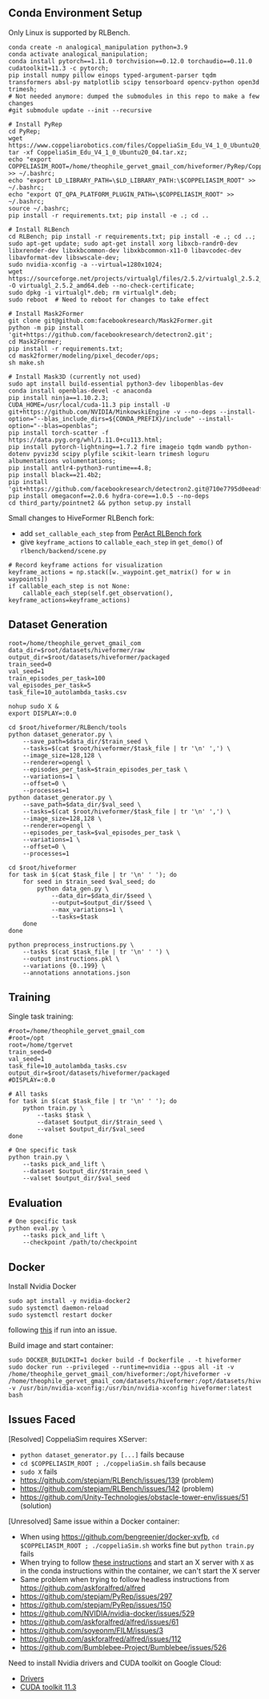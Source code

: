 ## Conda Environment Setup

Only Linux is supported by RLBench.
```
conda create -n analogical_manipulation python=3.9
conda activate analogical_manipulation;
conda install pytorch==1.11.0 torchvision==0.12.0 torchaudio==0.11.0 cudatoolkit=11.3 -c pytorch;
pip install numpy pillow einops typed-argument-parser tqdm transformers absl-py matplotlib scipy tensorboard opencv-python open3d trimesh;
# Not needed anymore: dumped the submodules in this repo to make a few changes
#git submodule update --init --recursive

# Install PyRep
cd PyRep; 
wget https://www.coppeliarobotics.com/files/CoppeliaSim_Edu_V4_1_0_Ubuntu20_04.tar.xz; 
tar -xf CoppeliaSim_Edu_V4_1_0_Ubuntu20_04.tar.xz;
echo "export COPPELIASIM_ROOT=/home/theophile_gervet_gmail_com/hiveformer/PyRep/CoppeliaSim_Edu_V4_1_0_Ubuntu20_04" >> ~/.bashrc; 
echo "export LD_LIBRARY_PATH=\$LD_LIBRARY_PATH:\$COPPELIASIM_ROOT" >> ~/.bashrc;
echo "export QT_QPA_PLATFORM_PLUGIN_PATH=\$COPPELIASIM_ROOT" >> ~/.bashrc;
source ~/.bashrc;
pip install -r requirements.txt; pip install -e .; cd ..

# Install RLBench
cd RLBench; pip install -r requirements.txt; pip install -e .; cd ..;
sudo apt-get update; sudo apt-get install xorg libxcb-randr0-dev libxrender-dev libxkbcommon-dev libxkbcommon-x11-0 libavcodec-dev libavformat-dev libswscale-dev;
sudo nvidia-xconfig -a --virtual=1280x1024;
wget https://sourceforge.net/projects/virtualgl/files/2.5.2/virtualgl_2.5.2_amd64.deb/download -O virtualgl_2.5.2_amd64.deb --no-check-certificate;
sudo dpkg -i virtualgl*.deb; rm virtualgl*.deb;
sudo reboot  # Need to reboot for changes to take effect

# Install Mask2Former
git clone git@github.com:facebookresearch/Mask2Former.git
python -m pip install 'git+https://github.com/facebookresearch/detectron2.git';
cd Mask2Former;
pip install -r requirements.txt;
cd mask2former/modeling/pixel_decoder/ops;
sh make.sh

# Install Mask3D (currently not used)
sudo apt install build-essential python3-dev libopenblas-dev
conda install openblas-devel -c anaconda
pip install ninja==1.10.2.3;
CUDA_HOME=/usr/local/cuda-11.3 pip install -U git+https://github.com/NVIDIA/MinkowskiEngine -v --no-deps --install-option="--blas_include_dirs=${CONDA_PREFIX}/include" --install-option="--blas=openblas";
pip install torch-scatter -f https://data.pyg.org/whl/1.11.0+cu113.html;
pip install pytorch-lightning==1.7.2 fire imageio tqdm wandb python-dotenv pyviz3d scipy plyfile scikit-learn trimesh loguru albumentations volumentations;
pip install antlr4-python3-runtime==4.8;
pip install black==21.4b2;
pip install 'git+https://github.com/facebookresearch/detectron2.git@710e7795d0eeadf9def0e7ef957eea13532e34cf';
pip install omegaconf==2.0.6 hydra-core==1.0.5 --no-deps
cd third_party/pointnet2 && python setup.py install
```

Small changes to HiveFormer RLBench fork:
* add `set_callable_each_step` from [PerAct RLBench fork](https://github.com/MohitShridhar/RLBench/blob/peract/rlbench/action_modes/arm_action_modes.py)
* give `keyframe_actions` to `callable_each_step` in `get_demo()` of `rlbench/backend/scene.py`
```
# Record keyframe actions for visualization
keyframe_actions = np.stack([w._waypoint.get_matrix() for w in waypoints])
if callable_each_step is not None:
    callable_each_step(self.get_observation(), keyframe_actions=keyframe_actions)
```

## Dataset Generation

```
root=/home/theophile_gervet_gmail_com
data_dir=$root/datasets/hiveformer/raw
output_dir=$root/datasets/hiveformer/packaged
train_seed=0
val_seed=1
train_episodes_per_task=100
val_episodes_per_task=5
task_file=10_autolambda_tasks.csv

nohup sudo X &
export DISPLAY=:0.0

cd $root/hiveformer/RLBench/tools
python dataset_generator.py \
    --save_path=$data_dir/$train_seed \
    --tasks=$(cat $root/hiveformer/$task_file | tr '\n' ',') \
    --image_size=128,128 \
    --renderer=opengl \
    --episodes_per_task=$train_episodes_per_task \
    --variations=1 \
    --offset=0 \
    --processes=1
python dataset_generator.py \
    --save_path=$data_dir/$val_seed \
    --tasks=$(cat $root/hiveformer/$task_file | tr '\n' ',') \
    --image_size=128,128 \
    --renderer=opengl \
    --episodes_per_task=$val_episodes_per_task \
    --variations=1 \
    --offset=0 \
    --processes=1

cd $root/hiveformer
for task in $(cat $task_file | tr '\n' ' '); do
    for seed in $train_seed $val_seed; do
        python data_gen.py \
            --data_dir=$data_dir/$seed \
            --output=$output_dir/$seed \
            --max_variations=1 \
            --tasks=$task
    done
done

python preprocess_instructions.py \
    --tasks $(cat $task_file | tr '\n' ' ') \
    --output instructions.pkl \
    --variations {0..199} \
    --annotations annotations.json
```

## Training

Single task training:
```
#root=/home/theophile_gervet_gmail_com
#root=/opt
root=/home/tgervet
train_seed=0
val_seed=1
task_file=10_autolambda_tasks.csv
output_dir=$root/datasets/hiveformer/packaged
#DISPLAY=:0.0

# All tasks
for task in $(cat $task_file | tr '\n' ' '); do
    python train.py \
        --tasks $task \
        --dataset $output_dir/$train_seed \
        --valset $output_dir/$val_seed
done

# One specific task
python train.py \
    --tasks pick_and_lift \
    --dataset $output_dir/$train_seed \
    --valset $output_dir/$val_seed
```

## Evaluation

```
# One specific task
python eval.py \
    --tasks pick_and_lift \
    --checkpoint /path/to/checkpoint
```

## Docker

Install Nvidia Docker
```
sudo apt install -y nvidia-docker2
sudo systemctl daemon-reload
sudo systemctl restart docker
```
following [this](https://github.com/NVIDIA/nvidia-docker/issues/953) if run into an issue.

Build image and start container:
```
sudo DOCKER_BUILDKIT=1 docker build -f Dockerfile . -t hiveformer
sudo docker run --privileged --runtime=nvidia --gpus all -it -v /home/theophile_gervet_gmail_com/hiveformer:/opt/hiveformer -v /home/theophile_gervet_gmail_com/datasets/hiveformer:/opt/datasets/hiveformer -v /usr/bin/nvidia-xconfig:/usr/bin/nvidia-xconfig hiveformer:latest bash
```

## Issues Faced

[Resolved] CoppeliaSim requires XServer:
* `python dataset_generator.py [...]` fails because
* `cd $COPPELIASIM_ROOT ; ./coppeliaSim.sh` fails because
* `sudo X` fails
* https://github.com/stepjam/RLBench/issues/139 (problem)
* https://github.com/stepjam/RLBench/issues/142 (problem)
* https://github.com/Unity-Technologies/obstacle-tower-env/issues/51 (solution)

[Unresolved] Same issue within a Docker container:
* When using https://github.com/bengreenier/docker-xvfb, `cd $COPPELIASIM_ROOT ; ./coppeliaSim.sh` works fine but `python train.py` fails
* When trying to follow [these instructions](https://github.com/stepjam/RLBench/blob/master/README.md#running-headless) and start an X server with `X` as in the conda instructions within the container, we can't start the X server
* Same problem when trying to follow headless instructions from https://github.com/askforalfred/alfred
* https://github.com/stepjam/PyRep/issues/297
* https://github.com/stepjam/PyRep/issues/150
* https://github.com/NVIDIA/nvidia-docker/issues/529
* https://github.com/askforalfred/alfred/issues/61
* https://github.com/soyeonm/FILM/issues/3
* https://github.com/askforalfred/alfred/issues/112
* https://github.com/Bumblebee-Project/Bumblebee/issues/526

Need to install Nvidia drivers and CUDA toolkit on Google Cloud:
* [Drivers](https://cloud.google.com/compute/docs/gpus/install-drivers-gpu)
* [CUDA toolkit 11.3](https://developer.nvidia.com/cuda-11.3.0-download-archive?target_os=Linux&target_arch=x86_64&Distribution=Ubuntu&target_version=20.04&target_type=deb_local)
